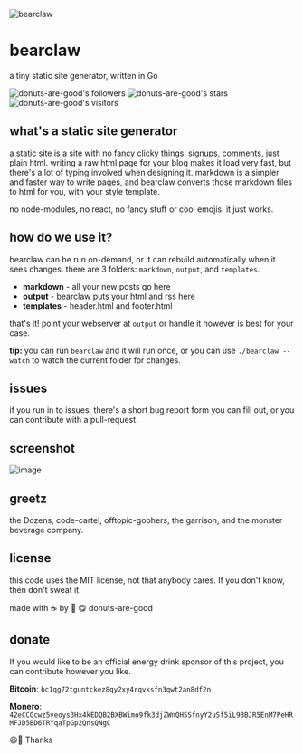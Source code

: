 ![bearclaw](https://user-images.githubusercontent.com/96031819/218302524-121cd81a-b552-45e5-b46e-5689bbf08390.png)
# bearclaw
a tiny static site generator, written in Go

![donuts-are-good's followers](https://img.shields.io/github/followers/donuts-are-good?&color=555&style=for-the-badge&label=followers) ![donuts-are-good's stars](https://img.shields.io/github/stars/donuts-are-good?affiliations=OWNER%2CCOLLABORATOR&color=555&style=for-the-badge) ![donuts-are-good's visitors](https://komarev.com/ghpvc/?username=donuts-are-good&color=555555&style=for-the-badge&label=visitors)

## what's a static site generator
a static site is a site with no fancy clicky things, signups, comments, just plain html. writing a raw html page for your blog makes it load very fast, but there's a lot of typing involved when designing it. markdown is a simpler and faster way to write pages, and bearclaw converts those markdown files to html for you, with your style template. 

no node-modules, no react, no fancy stuff or cool emojis. it just works.

## how do we use it?
bearclaw can be run on-demand, or it can rebuild automatically when it sees changes. there are 3 folders: `markdown`, `output`, and `templates`.

- **markdown** - all your new posts go here
- **output** - bearclaw puts your html and rss here
- **templates** - header.html and footer.html

that's it! point your webserver at `output` or handle it however is best for your case.

**tip:** you can run `bearclaw` and it will run once, or you can use `./bearclaw --watch` to watch the current folder for changes.

## issues

if you run in to issues, there's a short bug report form you can fill out, or you can contribute with a pull-request.

## screenshot

![image](https://user-images.githubusercontent.com/96031819/218305635-75bdf421-e412-4b90-9f4a-26947219bf51.png)

## greetz

the Dozens, code-cartel, offtopic-gophers, the garrison, and the monster beverage company.

## license

this code uses the MIT license, not that anybody cares. If you don't know, then don't sweat it.

made with ☕ by 🍩 😋 donuts-are-good


## donate

If you would like to be an official energy drink sponsor of this project, you can contribute however you like.

**Bitcoin**: `bc1qg72tguntckez8qy2xy4rqvksfn3qwt2an8df2n`

**Monero**: `42eCCGcwz5veoys3Hx4kEDQB2BXBWimo9fk3djZWnQHSSfnyY2uSf5iL9BBJR5EnM7PeHRMFJD5BD6TRYqaTpGp2QnsQNgC` 

😆👏 Thanks
